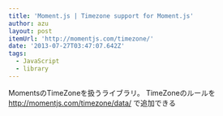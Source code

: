 ```yaml
---
title: 'Moment.js | Timezone support for Moment.js'
author: azu
layout: post
itemUrl: 'http://momentjs.com/timezone/'
date: '2013-07-27T03:47:07.642Z'
tags:
  - JavaScript
  - library
---
```

MomentsのTimeZoneを扱うライブラリ。
TimeZoneのルールを http://momentjs.com/timezone/data/ で追加できる
